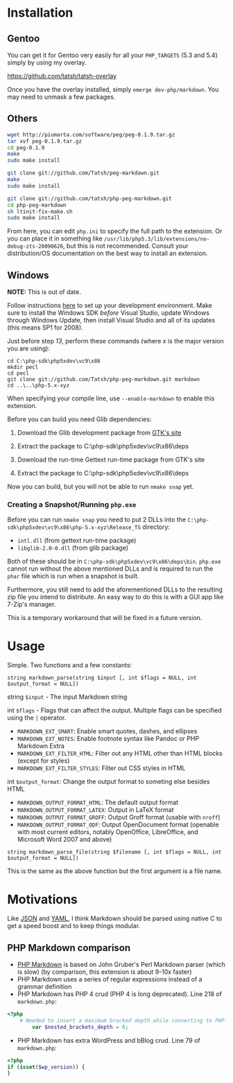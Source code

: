 # Installation

## Gentoo

You can get it for Gentoo very easily for all your `PHP_TARGETS` (5.3 and 5.4) simply by using my overlay.

https://github.com/tatsh/tatsh-overlay

Once you have the overlay installed, simply `emerge dev-php/markdown`. You may need to unmask a few packages.

## Others

```bash
wget http://piumarta.com/software/peg/peg-0.1.9.tar.gz
tar xvf peg-0.1.9.tar.gz
cd peg-0.1.9
make
sudo make install

git clone git://github.com/Tatsh/peg-markdown.git
make
sudo make install

git clone git://github.com/tatsh/php-peg-markdown.git
cd php-peg-markdown
sh ltinit-fix-make.sh
sudo make install
```

From here, you can edit `php.ini` to specify the full path to the extension. Or you can place it in something like `/usr/lib/php5.3/lib/extensions/no-debug-zts-20090626`, but this is not recommended. Consult your distribution/OS documentation on the best way to install an extension.

## Windows

**NOTE:** This is out of date.

Follow instructions [here](https://wiki.php.net/internals/windows/stepbystepbuild) to set up your development environment. Make sure to install the Windows SDK *before* Visual Studio, update Windows through Windows Update, then install Visual Studio and all of its updates (this means SP1 for 2008).

Just before step *13*, perform these commands (where *x* is the major version you are using):

```batch
cd C:\php-sdk\php5xdev\vc9\x86
mkdir pecl
cd pecl
git clone git://github.com/Tatsh/php-peg-markdown.git markdown
cd ..\..\php-5.x-xyz
```

When specifying your compile line, use `--enable-markdown` to enable this extension.

Before you can build you need Glib dependencies:

1. Download the Glib development package from [GTK's site](http://www.gtk.org)
2. Extract the package to C:\php-sdk\php5xdev\vc9\x86\deps

1. Download the run-time Gettext run-time package from GTK's site
2. Extract the package to C:\php-sdk\php5xdev\vc9\x86\deps

Now you can build, but you will not be able to run `nmake snap` yet.

### Creating a Snapshot/Running `php.exe`

Before you can run `nmake snap` you need to put 2 DLLs into the `C:\php-sdk\php5xdev\vc9\x86\php-5.x-xyz\Release_TS` directory:

* `intl.dll` (from gettext run-time package)
* `libglib-2.0-0.dll` (from glib package)

Both of these should be in `C:\php-sdk\php5xdev\vc9\x86\deps\bin`. `php.exe` cannot run without the above mentioned DLLs and is required to run the `phar` file which is run when a snapshot is built.

Furthermore, you still need to add the aforementioned DLLs to the resulting zip file you intend to distribute. An easy way to do this is with a GUI app like 7-Zip's manager.

This is a temporary workaround that will be fixed in a future version.

# Usage

Simple. Two functions and a few constants:

```
string markdown_parse(string $input [, int $flags = NULL, int $output_format = NULL])
```

string `$input` - The input Markdown string

int `$flags` - Flags that can affect the output. Multiple flags can be specified using the `|` operator.

* `MARKDOWN_EXT_SMART`: Enable smart quotes, dashes, and ellipses
* `MARKDOWN_EXT_NOTES`: Enable footnote syntax like Pandoc or PHP Markdown Extra
* `MARKDOWN_EXT_FILTER_HTML`: Filter out any HTML other than HTML blocks (except for styles)
* `MARKDOWN_EXT_FILTER_STYLES`: Filter out CSS styles in HTML

int `$output_format`: Change the output format to someting else besides HTML

* `MARKDOWN_OUTPUT_FORMAT_HTML`: The default output format
* `MARKDOWN_OUTPUT_FORMAT_LATEX`: Output in LaTeX format
* `MARKDOWN_OUTPUT_FORMAT_GROFF`: Output Groff format (usable with `nroff`)
* `MARKDOWN_OUTPUT_FORMAT_ODF`: Output OpenDocument format (openable with most current editors, notably OpenOffice, LibreOffice, and Microsoft Word 2007 and above)

```
string markdown_parse_file(string $filename [, int $flags = NULL, int $output_format = NULL])
```

This is the same as the above function but the first argument is a file name.

# Motivations

Like [JSON](http://php.net/manual/en/function.json-decode.php) and [YAML](http://www.php.net/manual/en/function.yaml-parse.php), I think Markdown should be parsed using native C to get a speed boost and to keep things modular.

## PHP Markdown comparison

* [PHP Markdown](http://michelf.com/projects/php-markdown/) is based on John Gruber's Perl Markdown parser (which is slow) (by comparison, this extension is about 9-10x faster)
* PHP Markdown uses a series of regular expressions instead of a grammar definition
* PHP Markdown has PHP 4 crud (PHP 4 is long deprecated). Line 218 of `markdown.php`:

```php
<?php
	# Needed to insert a maximum bracked depth while converting to PHP.
		var $nested_brackets_depth = 6;
```

* PHP Markdown has extra WordPress and bBlog crud. Line 79 of `markdown.php`:

```php
<?php
if (isset($wp_version)) {
}
```
